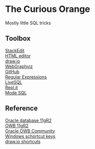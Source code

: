 # The Curious Orange  

Mostly little SQL tricks  

Toolbox  
-------  
[StackEdit](https://stackedit.io/app#)  
[HTML editor](https://html5-editor.net/)  
[draw.io](https://www.draw.io/)  
[WebGraphviz](http://www.webgraphviz.com/)  
[GitHub](https://github.com/MelZegel/curiousorange)  
[Regular Expressions](https://regexr.com)  
[LiveSQL](https://livesql.oracle.com/)   
[Repl.it](https://repl.it/)  
[Mode SQL](https://mode.com/)  

Reference
---------
[Oracle database 11gR2](https://docs.oracle.com/cd/E11882_01/index.htm)  
[OWB 11gR2](https://docs.oracle.com/cd/E11882_01/nav/portal_6.htm)  
[Oracle OWB Community](https://community.oracle.com/community/groundbreakers/business_intelligence/data_warehousing/warehouse_builder)   
[Windows schortcut keys](https://www.windowscentral.com/best-windows-10-keyboard-shortcuts)  
[draw.io shortcuts](https://about.draw.io/wp-content/uploads/2016/11/draw.io_shortcuts_basic_win_161031_EN.pdf)   

